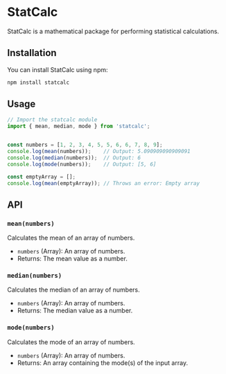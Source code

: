 # StatCalc

StatCalc is a mathematical package for performing statistical calculations.

## Installation

You can install StatCalc using npm:

```bash
npm install statcalc

```

## Usage

```javascript 
// Import the statcalc module
import { mean, median, mode } from 'statcalc';


const numbers = [1, 2, 3, 4, 5, 5, 6, 6, 7, 8, 9];
console.log(mean(numbers));    // Output: 5.090909090909091
console.log(median(numbers));  // Output: 6
console.log(mode(numbers));    // Output: [5, 6]

const emptyArray = [];
console.log(mean(emptyArray)); // Throws an error: Empty array


```

## API

### `mean(numbers)`

Calculates the mean of an array of numbers.

- `numbers` (Array): An array of numbers.
- Returns: The mean value as a number.

### `median(numbers)`

Calculates the median of an array of numbers.

- `numbers` (Array): An array of numbers.
- Returns: The median value as a number.

### `mode(numbers)`

Calculates the mode of an array of numbers.

- `numbers` (Array): An array of numbers.
- Returns: An array containing the mode(s) of the input array.

